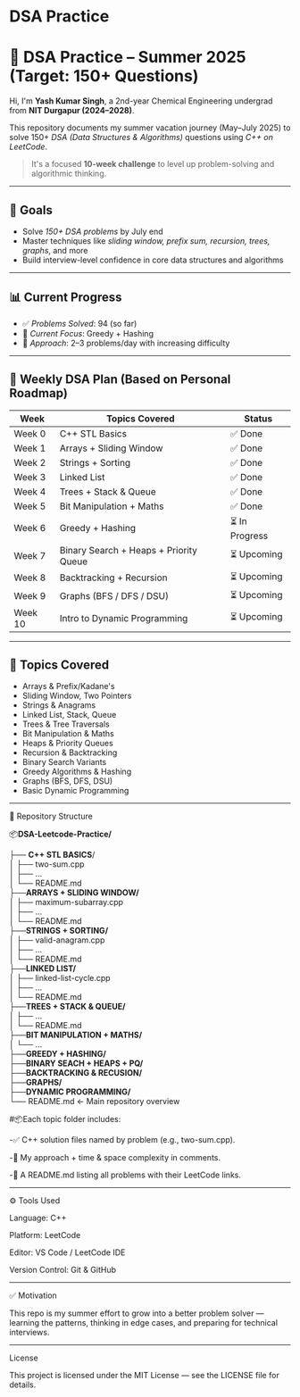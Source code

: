 # DSA Practice

# 🚀 DSA Practice – Summer 2025 (Target: 150+ Questions)

Hi, I'm **Yash Kumar Singh**, a 2nd-year Chemical Engineering undergrad from **NIT Durgapur (2024–2028)**.

This repository documents my summer vacation journey (May–July 2025) to solve 150+ *DSA (Data Structures & Algorithms)* questions using *C++ on LeetCode*.

> It's a focused **10-week challenge** to level up problem-solving and algorithmic thinking.

---

## 🎯 Goals

- Solve *150+ DSA problems* by July end  
- Master techniques like *sliding window, prefix sum, recursion, trees, graphs*, and more  
- Build interview-level confidence in core data structures and algorithms

---

## 📊 Current Progress

- ✅ *Problems Solved*: 94 (so far)  
- 🧠 *Current Focus*: Greedy + Hashing   
- 🔄 *Approach*: 2–3 problems/day with increasing difficulty

---

## 🧭 Weekly DSA Plan (Based on Personal Roadmap)

| Week     | Topics Covered                           | Status         |
|----------|-------------------------------------------|----------------|
| Week 0   | C++ STL Basics                            | ✅ Done         |
| Week 1   | Arrays + Sliding Window                   | ✅ Done         |
| Week 2   | Strings + Sorting                         | ✅ Done         |
| Week 3   | Linked List                               | ✅ Done         |
| Week 4   | Trees + Stack & Queue                     | ✅ Done         |
| Week 5   | Bit Manipulation + Maths                  | ✅ Done         |
| Week 6   | Greedy + Hashing                          | ⏳ In Progress  |
| Week 7   | Binary Search + Heaps + Priority Queue    | ⏳ Upcoming     |
| Week 8   | Backtracking + Recursion                  | ⏳ Upcoming     |
| Week 9   | Graphs (BFS / DFS / DSU)                  | ⏳ Upcoming     |
| Week 10  | Intro to Dynamic Programming              | ⏳ Upcoming     |

---

## 🧠 Topics Covered

- Arrays & Prefix/Kadane's
- Sliding Window, Two Pointers
- Strings & Anagrams
- Linked List, Stack, Queue
- Trees & Tree Traversals
- Bit Manipulation & Maths
- Heaps & Priority Queues
- Recursion & Backtracking
- Binary Search Variants
- Greedy Algorithms & Hashing
- Graphs (BFS, DFS, DSU)
- Basic Dynamic Programming

---

📁 Repository Structure

📦**DSA-Leetcode-Practice/**

├── **C++ STL BASICS**/             
│   ├── two-sum.cpp                 
│   ├── ...                         
│   └── README.md                   
├──**ARRAYS + SLIDING WINDOW/**      
│   ├── maximum-subarray.cpp        
│   ├── ...                         
│   └── README.md                   
├──**STRINGS + SORTING/**           
│   ├── valid-anagram.cpp           
│   ├── ...                         
│   └── README.md                   
├──**LINKED LIST/**                 
│   ├── linked-list-cycle.cpp       
│   ├── ...                         
│   └── README.md                   
├──**TREES + STACK & QUEUE/**       
│   ├── ...                         
│   └── README.md                   
├──**BIT MANIPULATION + MATHS/**    
│   └── ...                         
├──**GREEDY + HASHING/**            
├──**BINARY SEACH + HEAPS + PQ/**   
├──**BACKTRACKING & RECUSION/**     
├──**GRAPHS/**                      
├──**DYNAMIC PROGRAMMING/**         
└── README.md         ← Main repository overview 


#📦Each topic folder includes:

-✅ C++ solution files named by problem (e.g., two-sum.cpp).

-🧠 My approach + time & space complexity in comments.

-📌 A README.md listing all problems with their LeetCode links.


---


⚙ Tools Used

Language: C++

Platform: LeetCode

Editor: VS Code / LeetCode IDE

Version Control: Git & GitHub



---

✅ Motivation

This repo is my summer effort to grow into a better problem solver — learning the patterns, thinking in edge cases, and preparing for technical interviews.


---

License

This project is licensed under the MIT License — see the LICENSE file for details.
